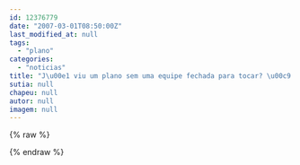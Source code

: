 ```yaml
---
id: 12376779
date: "2007-03-01T08:50:00Z"
last_modified_at: null
tags:
  - "plano"
categories:
  - "noticias"
title: "J\u00e1 viu um plano sem uma equipe fechada para tocar? \u00c9 o tal PAC"
sutia: null
chapeu: null
autor: null
imagem: null
---
```

{% raw %}
<p> </p>
{% endraw %}
